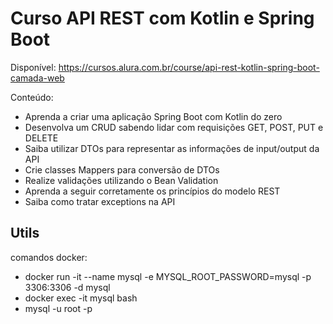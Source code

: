# Curso API REST com Kotlin e Spring Boot

Disponível: https://cursos.alura.com.br/course/api-rest-kotlin-spring-boot-camada-web  

Conteúdo:
- Aprenda a criar uma aplicação Spring Boot com Kotlin do zero
- Desenvolva um CRUD sabendo lidar com requisições GET, POST, PUT e DELETE
- Saiba utilizar DTOs para representar as informações de input/output da API
- Crie classes Mappers para conversão de DTOs
- Realize validações utilizando o Bean Validation
- Aprenda a seguir corretamente os princípios do modelo REST
- Saiba como tratar exceptions na API


## Utils
comandos docker:
- docker run -it --name mysql -e MYSQL_ROOT_PASSWORD=mysql -p 3306:3306 -d mysql 
- docker exec -it mysql bash   
- mysql -u root -p

